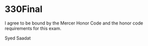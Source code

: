 # 330Final

I agree to be bound by the Mercer Honor Code and the
honor code requirements for this exam.

Syed Saadat
